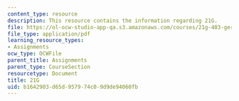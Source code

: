```yaml
---
content_type: resource
description: This resource contains the information regarding 21G.
file: https://ol-ocw-studio-app-qa.s3.amazonaws.com/courses/21g-403-german-iii-spring-2004/b1642903d65d957974c09d9de94060fb_MIT21G_403S04_lee_essay.pdf
file_type: application/pdf
learning_resource_types:
- Assignments
ocw_type: OCWFile
parent_title: Assignments
parent_type: CourseSection
resourcetype: Document
title: 21G
uid: b1642903-d65d-9579-74c0-9d9de94060fb
---
```

